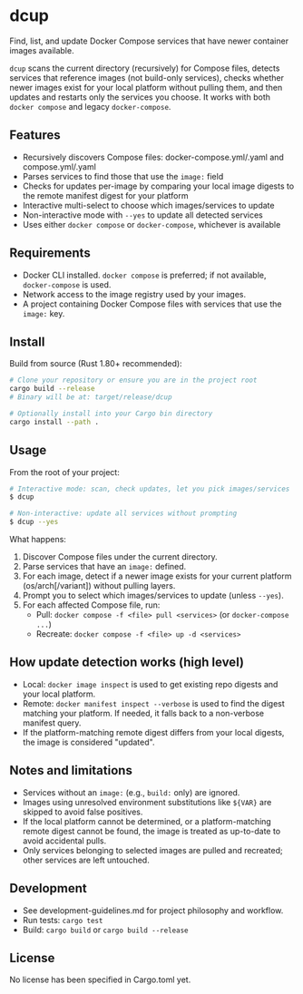 # dcup

Find, list, and update Docker Compose services that have newer container images available.

`dcup` scans the current directory (recursively) for Compose files, detects services that reference images (not build-only services), checks whether newer images exist for your local platform without pulling them, and then updates and restarts only the services you choose. It works with both `docker compose` and legacy `docker-compose`.

## Features

- Recursively discovers Compose files: docker-compose.yml/.yaml and compose.yml/.yaml
- Parses services to find those that use the `image:` field
- Checks for updates per-image by comparing your local image digests to the remote manifest digest for your platform
- Interactive multi-select to choose which images/services to update
- Non-interactive mode with `--yes` to update all detected services
- Uses either `docker compose` or `docker-compose`, whichever is available

## Requirements

- Docker CLI installed. `docker compose` is preferred; if not available, `docker-compose` is used.
- Network access to the image registry used by your images.
- A project containing Docker Compose files with services that use the `image:` key.

## Install

Build from source (Rust 1.80+ recommended):

```bash
# Clone your repository or ensure you are in the project root
cargo build --release
# Binary will be at: target/release/dcup

# Optionally install into your Cargo bin directory
cargo install --path .
```

## Usage

From the root of your project:

```bash
# Interactive mode: scan, check updates, let you pick images/services
$ dcup

# Non-interactive: update all services without prompting
$ dcup --yes
```

What happens:
1. Discover Compose files under the current directory.
2. Parse services that have an `image:` defined.
3. For each image, detect if a newer image exists for your current platform (os/arch[/variant]) without pulling layers.
4. Prompt you to select which images/services to update (unless `--yes`).
5. For each affected Compose file, run:
   - Pull: `docker compose -f <file> pull <services>` (or `docker-compose ...`)
   - Recreate: `docker compose -f <file> up -d <services>`

## How update detection works (high level)

- Local: `docker image inspect` is used to get existing repo digests and your local platform.
- Remote: `docker manifest inspect --verbose` is used to find the digest matching your platform. If needed, it falls back to a non-verbose manifest query.
- If the platform-matching remote digest differs from your local digests, the image is considered "updated".

## Notes and limitations

- Services without an `image:` (e.g., `build:` only) are ignored.
- Images using unresolved environment substitutions like `${VAR}` are skipped to avoid false positives.
- If the local platform cannot be determined, or a platform-matching remote digest cannot be found, the image is treated as up-to-date to avoid accidental pulls.
- Only services belonging to selected images are pulled and recreated; other services are left untouched.

## Development

- See development-guidelines.md for project philosophy and workflow.
- Run tests: `cargo test`
- Build: `cargo build` or `cargo build --release`

## License

No license has been specified in Cargo.toml yet.
